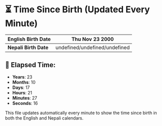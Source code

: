 # ⏳ Time Since Birth (Updated Every Minute)

| **English Birth Date** | Thu Nov 23 2000 |
|------------------------|-------------------------------------|
| **Nepali Birth Date**  | undefined/undefined/undefined                  |

## 📅 Elapsed Time:

- **Years**: 23
- **Months**: 10
- **Days**: 17
- **Hours**: 21
- **Minutes**: 27
- **Seconds**: 16

This file updates automatically every minute to show the time since birth in both the English and Nepali calendars.